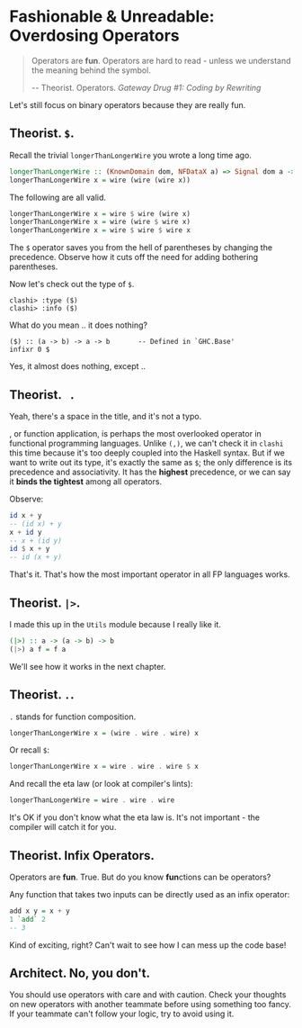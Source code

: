 # Fashionable & Unreadable: Overdosing Operators

> Operators are **fun**. Operators are hard to read - unless we understand the meaning behind the symbol.
>
> \-\- Theorist. Operators. *Gateway Drug #1: Coding by Rewriting*

Let's still focus on binary operators because they are really fun.

## Theorist. `$`.

Recall the trivial `longerThanLongerWire` you wrote a long time ago.

```haskell
longerThanLongerWire :: (KnownDomain dom, NFDataX a) => Signal dom a -> Signal dom a
longerThanLongerWire x = wire (wire (wire x))
```

The following are all valid.

```haskell
longerThanLongerWire x = wire $ wire (wire x)
longerThanLongerWire x = wire (wire $ wire x)
longerThanLongerWire x = wire $ wire $ wire x
```

The `$` operator saves you from the hell of parentheses by changing the precedence. Observe how it cuts off the need for adding bothering parentheses.

Now let's check out the type of `$`.

```console
clashi> :type ($)
clashi> :info ($)
```

What do you mean .. it does nothing?

```console
($) :: (a -> b) -> a -> b       -- Defined in `GHC.Base'
infixr 0 $
```

Yes, it almost does nothing, except ..

## Theorist. ` `.

Yeah, there's a space in the title, and it's not a typo.

, or function application, is perhaps the most overlooked operator in functional programming languages. Unlike `(,)`, we can't check it in `clashi` this time because it's too deeply coupled into the Haskell syntax. But if we want to write out its type, it's exactly the same as `$`; the only difference is its precedence and associativity. It has the **highest** precedence, or we can say it **binds the tightest** among all operators.

Observe:

```haskell
id x + y
-- (id x) + y
x + id y
-- x + (id y)
id $ x + y
-- id (x + y)
```

That's it. That's how the most important operator in all FP languages works.

## Theorist. `|>`.

I made this up in the `Utils` module because I really like it.

```haskell
(|>) :: a -> (a -> b) -> b
(|>) a f = f a
```

We'll see how it works in the next chapter.

## Theorist. `.`.

`.` stands for function composition.

```haskell
longerThanLongerWire x = (wire . wire . wire) x
```

Or recall `$`:

```haskell
longerThanLongerWire x = wire . wire . wire $ x
```

And recall the eta law (or look at compiler's lints):

```haskell
longerThanLongerWire = wire . wire . wire
```

It's OK if you don't know what the eta law is. It's not important - the compiler will catch it for you.

## Theorist. Infix Operators.

Operators are **fun**. True. But do you know **fun**ctions can be operators?

Any function that takes two inputs can be directly used as an infix operator:

```haskell
add x y = x + y
1 `add` 2
-- 3
```

Kind of exciting, right? Can't wait to see how I can mess up the code base!

## Architect. No, you don't.

You should use operators with care and with caution. Check your thoughts on new operators with another teammate before using something too fancy. If your teammate can't follow your logic, try to avoid using it.
